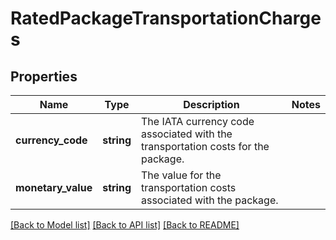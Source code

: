 # RatedPackageTransportationCharges

## Properties
Name | Type | Description | Notes
------------ | ------------- | ------------- | -------------
**currency_code** | **string** | The IATA currency code associated with the transportation costs for the package. | 
**monetary_value** | **string** | The value for the transportation costs associated with the package. | 

[[Back to Model list]](../../README.md#documentation-for-models) [[Back to API list]](../../README.md#documentation-for-api-endpoints) [[Back to README]](../../README.md)

